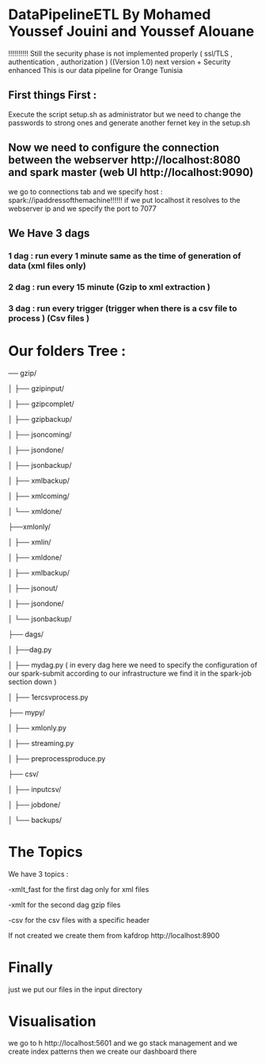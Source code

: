 # DataPipelineETL By Mohamed Youssef Jouini and Youssef Alouane 
!!!!!!!!!! Still the security phase is not implemented properly ( ssl/TLS , authentication , authorization )  ((Version 1.0) next version + Security enhanced
This is our data pipeline for Orange Tunisia


## First things First :
Execute the script setup.sh as administrator 
but we need to change the passwords to strong ones and generate another fernet key in the setup.sh 


## Now we need to configure the connection between the webserver  http://localhost:8080 and spark master (web UI http://localhost:9090)
we go to connections tab and we specify host : spark://ipaddressofthemachine!!!!!! if we put localhost it resolves to the webserver ip 
and we specify the port to 7077 


## We Have 3 dags 
### 1 dag :  run every 1 minute same as the time of generation of data (xml files only)
### 2 dag :  run every 15 minute (Gzip to xml extraction )
### 3 dag :  run every trigger (trigger when there is a csv file to process )  (Csv files )



# Our folders Tree :
── gzip/

│   ├── gzipinput/   

│   ├── gzipcomplet/

│   ├── gzipbackup/

│   ├── jsoncoming/

│   ├── jsondone/

│   ├── jsonbackup/

│   ├── xmlbackup/

│   ├── xmlcoming/

│   └── xmldone/

├──xmlonly/

│   ├── xmlin/ 

│   ├── xmldone/

│   ├── xmlbackup/

│   ├── jsonout/

│   ├── jsondone/

│   └── jsonbackup/

├── dags/        

│   ├──dag.py

│   ├── mydag.py  (  in every dag here we need to specify the configuration of our spark-submit according to our infrastructure we find it in the spark-job section down  )

│   ├── 1ercsvprocess.py

├── mypy/

│   ├── xmlonly.py  

│   ├── streaming.py      

│   ├── preprocessproduce.py

├── csv/

│   ├── inputcsv/       

│   ├── jobdone/

│   └── backups/



# The Topics  
We have 3 topics : 

-xmlt_fast for the first dag only for xml files 

-xmlt for the second dag gzip files 

-csv for the csv files with a specific header 

If not created we create them from kafdrop http://localhost:8900 

# Finally 

just we put our files in the input directory 


# Visualisation 

we go to h http://localhost:5601 and we go stack management and we create index patterns then we create our dashboard there 
